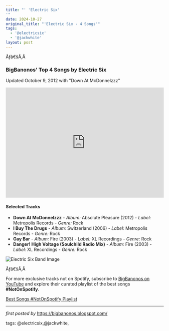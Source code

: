 ```yaml
---
title: "' 'Electric Six'
'"
date: 2024-10-27
original_title: "'Electric Six - 4 Songs'"
tags:
  - '@electricsix'
  - '@jackwhite'
layout: post
---
```

<p>Ãƒâ€šÃ‚Â </p>
<h3><strong>BigBanonos' Top 4 Songs by Electric Six</strong></h3>
<p>Updated October 9, 2012 with "Down At McDonnelzzz"</p> <p><iframe src="https://open.spotify.com/embed/playlist/6yzVdt6lJ1RSlMtosPl2dB?utm_source=generator" width="100%" height="352" frameborder="0" allowfullscreen="" allow="autoplay; clipboard-write; encrypted-media; fullscreen; picture-in-picture" loading="lazy"></iframe></p> <h4>Selected Tracks</h4>
<ul> <li><strong>Down At McDonnelzzz</strong> - <em>Album:</em> Absolute Pleasure (2012) - <em>Label:</em> Metropolis Records - <em>Genre:</em> Rock</li> <li><strong>I Buy The Drugs</strong> - <em>Album:</em> Switzerland (2006) - <em>Label:</em> Metropolis Records - <em>Genre:</em> Rock</li> <li><strong>Gay Bar</strong> - <em>Album:</em> Fire (2003) - <em>Label:</em> XL Recordings - <em>Genre:</em> Rock</li> <li><strong>Danger! High Voltage (Soulchild Radio Mix)</strong> - <em>Album:</em> Fire (2003) - <em>Label:</em> XL Recordings - <em>Genre:</em> Rock</li>
</ul> <p><img src="https://www.out.com/media-library/electric-sixstory.jpg?id=32817377&width=1245&height=700&quality=85&coordinates=0%2C0%2C0%2C74" alt="Electric Six Band Image"></p>
<p>Ãƒâ€šÃ‚Â </p>


<!--Subscribe and Playlist Links-->
<div>
    <p>For more exclusive tracks not on Spotify, subscribe to <a href="https://www.youtube.com/@BigBanonos" target="_blank">BigBanonos on YouTube</a> and explore their curated playlist of the best songs <strong>#NotOnSpotify</strong>.</p>
    <p><a href="https://www.youtube.com/playlist?list=PLtuNtuTatqI0kFahUCbtbfenC_ET5O_tr" target="_blank">Best Songs #NotOnSpotify Playlist<br /></a></p></div>

<hr />

<p><em>first posted by</em> <a href="https://bigbanonos.blogspot.com/" rel="noopener" target="_new">https://bigbanonos.blogspot.com/</a></p>

<p>tags: @electricsix,@jackwhite,</p>
